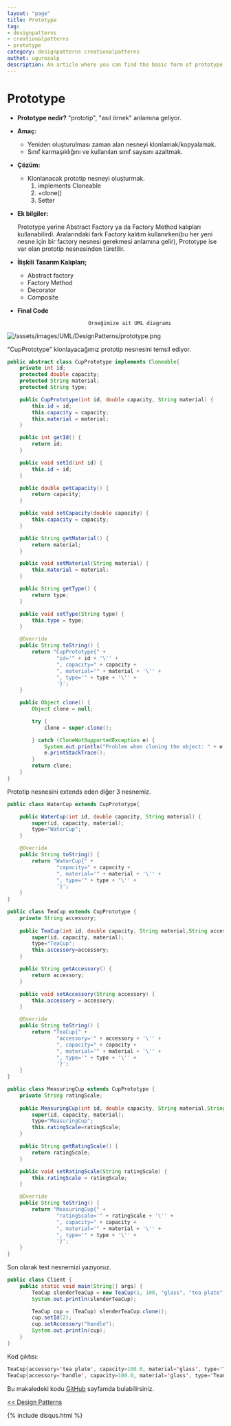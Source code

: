 ```yaml
---
layout: "page"
title: Prototype
tag:
- designpatterns
- creationalpatterns
- prototype
category: designpatterns creationalpatterns
authot: ugurozalp
description: An article where you can find the basic form of prototype pattern
---
```

# Prototype

- **Prototype nedir?**
    "prototip", "asıl örnek" anlamına geliyor.

- **Amaç:**
    - Yeniden oluşturulması zaman alan nesneyi klonlamak/kopyalamak.
    - Sınıf karmaşıklığını ve kullanılan sınıf sayısını azaltmak.
- **Çözüm:**
    - Klonlanacak prototip nesneyi oluşturmak.
        1. implements Cloneable
        2. +clone()
        3. Setter
- **Ek bilgiler:**

    Prototype yerine Abstract Factory ya da Factory Method kalıpları kullanabilirdi. Aralarındaki fark Factory kalıtım kullanırken(bu her yeni nesne için bir factory nesnesi gerekmesi anlamına gelir), Prototype ise var olan prototip nesnesinden türetilir.

- **İlişkili Tasarım Kalıpları;**
    - Abstract factory
    - Factory Method
    - Decorator
    - Composite

- **Final Code**

                             Örneğimize ait UML diagramı

![/assets/images/UML/DesignPatterns/prototype.png](/assets/images/UML/DesignPatterns/prototype.png)

"CupPrototype" klonlayacağımız prototip nesnesini temsil ediyor.

```java
public abstract class CupPrototype implements Cloneable{
    private int id;
    protected double capacity;
    protected String material;
    protected String type;

    public CupPrototype(int id, double capacity, String material) {
        this.id = id;
        this.capacity = capacity;
        this.material = material;
    }

    public int getId() {
        return id;
    }

    public void setId(int id) {
        this.id = id;
    }

    public double getCapacity() {
        return capacity;
    }

    public void setCapacity(double capacity) {
        this.capacity = capacity;
    }

    public String getMaterial() {
        return material;
    }

    public void setMaterial(String material) {
        this.material = material;
    }

    public String getType() {
        return type;
    }

    public void setType(String type) {
        this.type = type;
    }

    @Override
    public String toString() {
        return "CupPrototype{" +
                "id='" + id + '\'' +
                ", capacity=" + capacity +
                ", material='" + material + '\'' +
                ", type='" + type + '\'' +
                '}';
    }

    public Object clone() {
        Object clone = null;

        try {
            clone = super.clone();

        } catch (CloneNotSupportedException e) {
            System.out.println("Problem when cloning the object: " + e.getMessage());
            e.printStackTrace();
        }
        return clone;
    }
}
```

Prototip nesnesini extends eden diğer 3 nesnemiz.

```java
public class WaterCup extends CupPrototype{

    public WaterCup(int id, double capacity, String material) {
        super(id, capacity, material);
        type="WaterCup";
    }

    @Override
    public String toString() {
        return "WaterCup{" +
                "capacity=" + capacity +
                ", material='" + material + '\'' +
                ", type='" + type + '\'' +
                '}';
    }
}
```

```java
public class TeaCup extends CupPrototype {
    private String accessory;
    
    public TeaCup(int id, double capacity, String material,String accessory) {
        super(id, capacity, material);
        type="TeaCup";
        this.accessory=accessory;
    }

    public String getAccessory() {
        return accessory;
    }

    public void setAccessory(String accessory) {
        this.accessory = accessory;
    }

    @Override
    public String toString() {
        return "TeaCup{" +
                "accessory='" + accessory + '\'' +
                ", capacity=" + capacity +
                ", material='" + material + '\'' +
                ", type='" + type + '\'' +
                '}';
    }
}
```

```java
public class MeasuringCup extends CupPrototype {
    private String ratingScale;
    
    public MeasuringCup(int id, double capacity, String material,String ratingScale) {
        super(id, capacity, material);
        type="MeasuringCup";
        this.ratingScale=ratingScale;
    }

    public String getRatingScale() {
        return ratingScale;
    }

    public void setRatingScale(String ratingScale) {
        this.ratingScale = ratingScale;
    }

    @Override
    public String toString() {
        return "MeasuringCup{" +
                "ratingScale='" + ratingScale + '\'' +
                ", capacity=" + capacity +
                ", material='" + material + '\'' +
                ", type='" + type + '\'' +
                '}';
    }
}
```

Son olarak test nesnemizi yazıyoruz.

```java
public class Client {
    public static void main(String[] args) {
        TeaCup slenderTeaCup = new TeaCup(1, 100, "glass", "tea plate");
        System.out.println(slenderTeaCup);

        TeaCup cup = (TeaCup) slenderTeaCup.clone();
        cup.setId(2);
        cup.setAccessory("handle");
        System.out.println(cup);
    }
}
```

Kod çıktısı:

```java
TeaCup{accessory='tea plate', capacity=100.0, material='glass', type='TeaCup'}
TeaCup{accessory='handle', capacity=100.0, material='glass', type='TeaCup'}
```
 Bu makaledeki kodu [GitHub](https://github.com/ugurozalp/DesignPatterns/tree/master/src/com/ugurozalp/designpatterns/creational/prototype) sayfamda bulabilirsiniz.

[<< Design Patterns](/designpatterns/)

{% include disqus.html %}
